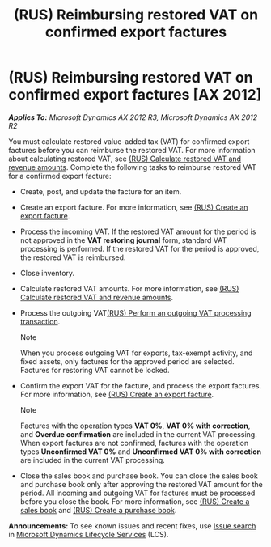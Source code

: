 ﻿---
title: (RUS) Reimbursing restored VAT on confirmed export factures
TOCTitle: (RUS) Reimbursing restored VAT on confirmed export factures
ms:assetid: 3b9dbee6-214d-4fcd-b90f-85554ea53d9f
ms:mtpsurl: https://technet.microsoft.com/en-us/library/JJ839660(v=AX.60)
ms:contentKeyID: 50396807
ms.date: 04/18/2014
mtps_version: v=AX.60
---

# (RUS) Reimbursing restored VAT on confirmed export factures [AX 2012]


_**Applies To:** Microsoft Dynamics AX 2012 R3, Microsoft Dynamics AX 2012 R2_

You must calculate restored value-added tax (VAT) for confirmed export factures before you can reimburse the restored VAT. For more information about calculating restored VAT, see [(RUS) Calculate restored VAT and revenue amounts](rus-calculate-restored-vat-and-revenue-amounts.md). Complete the following tasks to reimburse restored VAT for a confirmed export facture:

  - Create, post, and update the facture for an item.

  - Create an export facture. For more information, see [(RUS) Create an export facture](rus-create-an-export-facture.md).

  - Process the incoming VAT. If the restored VAT amount for the period is not approved in the **VAT restoring journal** form, standard VAT processing is performed. If the restored VAT for the period is approved, the restored VAT is reimbursed.

  - Close inventory.

  - Calculate restored VAT amounts. For more information, see [(RUS) Calculate restored VAT and revenue amounts](rus-calculate-restored-vat-and-revenue-amounts.md).

  - Process the outgoing VAT[(RUS) Perform an outgoing VAT processing transaction](rus-perform-an-outgoing-vat-processing-transaction.md).
    

    > [!NOTE]
    > <P>When you process outgoing VAT for exports, tax-exempt activity, and fixed assets, only factures for the approved period are selected. Factures for restoring VAT cannot be locked.</P>



  - Confirm the export VAT for the facture, and process the export factures. For more information, see [(RUS) Create an export facture](rus-create-an-export-facture.md).
    

    > [!NOTE]
    > <P>Factures with the operation types <STRONG>VAT 0%</STRONG>, <STRONG>VAT 0% with correction</STRONG>, and <STRONG>Overdue confirmation</STRONG> are included in the current VAT processing. When export factures are not confirmed, factures with the operation types <STRONG>Unconfirmed VAT 0%</STRONG> and <STRONG>Unconfirmed VAT 0% with correction</STRONG> are included in the current VAT processing.</P>



  - Close the sales book and purchase book. You can close the sales book and purchase book only after approving the restored VAT amount for the period. All incoming and outgoing VAT for factures must be processed before you close the book. For more information, see [(RUS) Create a sales book](rus-create-a-sales-book.md) and [(RUS) Create a purchase book](rus-create-a-purchase-book.md).

  
**Announcements:** To see known issues and recent fixes, use [Issue search](http://go.microsoft.com/fwlink/?linkid=389258) in [Microsoft Dynamics Lifecycle Services](http://go.microsoft.com/fwlink/?linkid=306505) (LCS).


